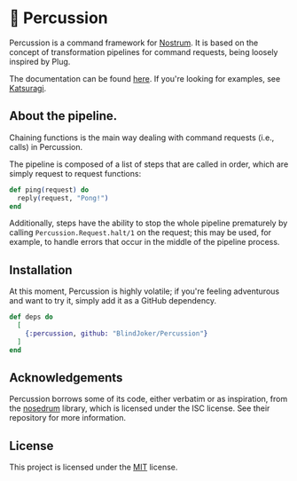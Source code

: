 # 🥁 Percussion

Percussion is a command framework for [Nostrum]. It is based on the concept of
transformation pipelines for command requests, being loosely inspired by Plug.

  [Nostrum]: https://github.com/Kraigie/nostrum

The documentation can be found [here]. If you're looking for examples, see [Katsuragi].

  [here]: https://blindjoker.github.io/Percussion
  [Katsuragi]: https://github.com/BlindJoker/Katsuragi

## About the pipeline.

Chaining functions is the main way dealing with command requests (i.e., calls) in
Percussion.

The pipeline is composed of a list of steps that are called in order, which are simply
request to request functions:

```elixir
def ping(request) do
  reply(request, "Pong!")
end
```

Additionally, steps have the ability to stop the whole pipeline prematurely by calling
`Percussion.Request.halt/1` on the request; this may be used, for example, to handle
errors that occur in the middle of the pipeline process.

## Installation

At this moment, Percussion is highly volatile; if you're feeling adventurous and want to
try it, simply add it as a GitHub dependency.

```elixir
def deps do
  [
    {:percussion, github: "BlindJoker/Percussion"}
  ]
end
```

## Acknowledgements

Percussion borrows some of its code, either verbatim or as inspiration, from the
[nosedrum] library, which is licensed under the ISC license. See their repository for
more information.

  [nosedrum]: https://github.com/jchristgit/nosedrum

## License

This project is licensed under the [MIT] license.

  [MIT]: https://opensource.org/licenses/MIT
